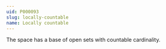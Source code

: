 ```yaml
---
uid: P000093
slug: locally-countable
name: Locally countable
---
```

The space has a base of open sets with countable cardinality.

